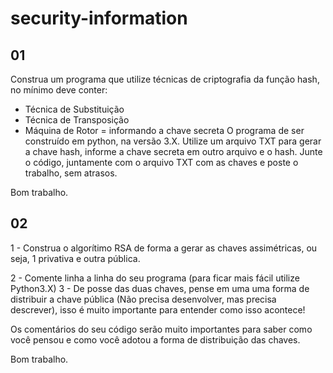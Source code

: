 # security-information

## 01

Construa um programa que utilize técnicas de criptografia da função hash, no mínimo deve conter:

- Técnica de Substituição
- Técnica de Transposição
- Máquina de Rotor = informando a chave secreta
  O programa de ser construído em python, na versão 3.X.
  Utilize um arquivo TXT para gerar a chave hash, informe a chave secreta em outro arquivo e o hash. Junte o código, juntamente com o arquivo TXT com as chaves e poste o trabalho, sem atrasos.

Bom trabalho.

## 02

1 - Construa o algorítimo RSA de forma a gerar as chaves assimétricas, ou seja, 1 privativa e outra pública.

2 - Comente linha a linha do seu programa (para ficar mais fácil utilize Python3.X)
3 - De posse das duas chaves, pense em uma uma forma de distribuir a chave pública (Não precisa desenvolver, mas precisa descrever), isso é muito importante para entender como isso acontece!

Os comentários do seu código serão muito importantes para saber como você pensou e como você adotou a forma de distribuição das chaves.

Bom trabalho.
